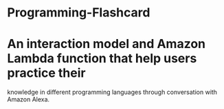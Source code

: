 # Programming-Flashcard
# An interaction model and Amazon Lambda function that help users practice their
knowledge in different programming languages through conversation with Amazon Alexa.

